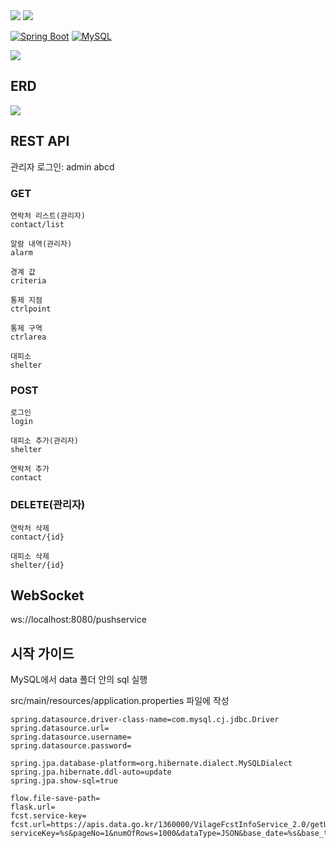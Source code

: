 <image src='dataon.png'>
<image src='subject.png'>

[![Spring Boot](https://img.shields.io/badge/Spring%20Boot-3.1.3-brightgreen)](https://spring.io/projects/spring-boot) [![MySQL](https://img.shields.io/badge/MySQL-8.0-blue)](https://www.mysql.com/)

<image src='System.png'>

## ERD
<image src='ERD.PNG'>

## REST API
관리자 로그인: admin abcd
### GET
    연락처 리스트(관리자)
    contact/list

    알람 내역(관리자)
    alarm

    경계 값
    criteria

    통제 지점
    ctrlpoint

    통제 구역
    ctrlarea

    대피소
    shelter
### POST
    로그인
    login

    대피소 추가(관리자)
    shelter

    연락처 추가
    contact
### DELETE(관리자)
    연락처 삭제
    contact/{id}

    대피소 삭제
    shelter/{id}

## WebSocket
ws://localhost:8080/pushservice

## 시작 가이드
MySQL에서 data 폴더 안의 sql 실행

src/main/resources/application.properties 파일에 작성
```
spring.datasource.driver-class-name=com.mysql.cj.jdbc.Driver
spring.datasource.url=
spring.datasource.username=
spring.datasource.password=

spring.jpa.database-platform=org.hibernate.dialect.MySQLDialect
spring.jpa.hibernate.ddl-auto=update
spring.jpa.show-sql=true

flow.file-save-path=
flask.url=
fcst.service-key=
fcst.url=https://apis.data.go.kr/1360000/VilageFcstInfoService_2.0/getUltraSrtFcst?serviceKey=%s&pageNo=1&numOfRows=1000&dataType=JSON&base_date=%s&base_time=%s&nx=%s&ny=%s
```
